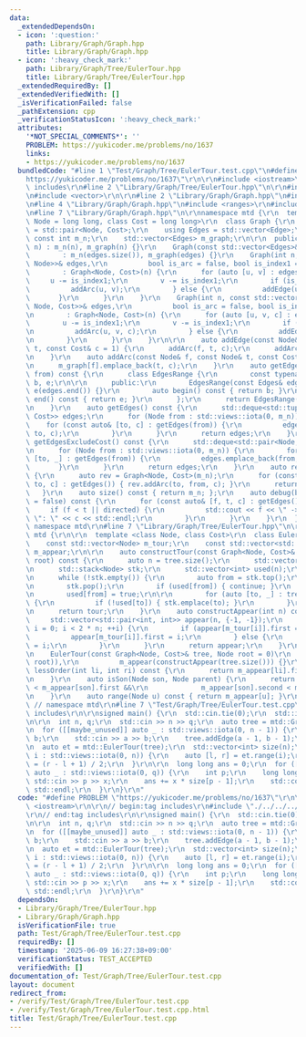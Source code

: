 ```yaml
---
data:
  _extendedDependsOn:
  - icon: ':question:'
    path: Library/Graph/Graph.hpp
    title: Library/Graph/Graph.hpp
  - icon: ':heavy_check_mark:'
    path: Library/Graph/Tree/EulerTour.hpp
    title: Library/Graph/Tree/EulerTour.hpp
  _extendedRequiredBy: []
  _extendedVerifiedWith: []
  _isVerificationFailed: false
  _pathExtension: cpp
  _verificationStatusIcon: ':heavy_check_mark:'
  attributes:
    '*NOT_SPECIAL_COMMENTS*': ''
    PROBLEM: https://yukicoder.me/problems/no/1637
    links:
    - https://yukicoder.me/problems/no/1637
  bundledCode: "#line 1 \"Test/Graph/Tree/EulerTour.test.cpp\"\n#define PROBLEM \"\
    https://yukicoder.me/problems/no/1637\"\r\n\r\n#include <iostream>\r\n\r\n// begin:tag\
    \ includes\r\n#line 2 \"Library/Graph/Tree/EulerTour.hpp\"\n\r\n#include <stack>\r\
    \n#include <vector>\r\n\r\n#line 2 \"Library/Graph/Graph.hpp\"\n#include <deque>\r\
    \n#line 4 \"Library/Graph/Graph.hpp\"\n#include <ranges>\r\n#include <tuple>\r\
    \n#line 7 \"Library/Graph/Graph.hpp\"\n\r\nnamespace mtd {\r\n  template <class\
    \ Node = long long, class Cost = long long>\r\n  class Graph {\r\n    using Edge\
    \ = std::pair<Node, Cost>;\r\n    using Edges = std::vector<Edge>;\r\n\r\n   \
    \ const int m_n;\r\n    std::vector<Edges> m_graph;\r\n\r\n  public:\r\n    Graph(int\
    \ n) : m_n(n), m_graph(n) {}\r\n    Graph(const std::vector<Edges>& edges)\r\n\
    \        : m_n(edges.size()), m_graph(edges) {}\r\n    Graph(int n, const std::vector<std::tuple<Node,\
    \ Node>>& edges,\r\n          bool is_arc = false, bool is_index1 = true)\r\n\
    \        : Graph<Node, Cost>(n) {\r\n      for (auto [u, v] : edges) {\r\n   \
    \     u -= is_index1;\r\n        v -= is_index1;\r\n        if (is_arc) {\r\n\
    \          addArc(u, v);\r\n        } else {\r\n          addEdge(u, v);\r\n \
    \       }\r\n      }\r\n    }\r\n    Graph(int n, const std::vector<std::tuple<Node,\
    \ Node, Cost>>& edges,\r\n          bool is_arc = false, bool is_index1 = true)\r\
    \n        : Graph<Node, Cost>(n) {\r\n      for (auto [u, v, c] : edges) {\r\n\
    \        u -= is_index1;\r\n        v -= is_index1;\r\n        if (is_arc) {\r\
    \n          addArc(u, v, c);\r\n        } else {\r\n          addEdge(u, v, c);\r\
    \n        }\r\n      }\r\n    }\r\n\r\n    auto addEdge(const Node& f, const Node&\
    \ t, const Cost& c = 1) {\r\n      addArc(f, t, c);\r\n      addArc(t, f, c);\r\
    \n    }\r\n    auto addArc(const Node& f, const Node& t, const Cost& c = 1) {\r\
    \n      m_graph[f].emplace_back(t, c);\r\n    }\r\n    auto getEdges(const Node&\
    \ from) const {\r\n      class EdgesRange {\r\n        const typename Edges::const_iterator\
    \ b, e;\r\n\r\n      public:\r\n        EdgesRange(const Edges& edges) : b(edges.begin()),\
    \ e(edges.end()) {}\r\n        auto begin() const { return b; }\r\n        auto\
    \ end() const { return e; }\r\n      };\r\n      return EdgesRange(m_graph[from]);\r\
    \n    }\r\n    auto getEdges() const {\r\n      std::deque<std::tuple<Node, Node,\
    \ Cost>> edges;\r\n      for (Node from : std::views::iota(0, m_n)) {\r\n    \
    \    for (const auto& [to, c] : getEdges(from)) {\r\n          edges.emplace_back(from,\
    \ to, c);\r\n        }\r\n      }\r\n      return edges;\r\n    }\r\n    auto\
    \ getEdgesExcludeCost() const {\r\n      std::deque<std::pair<Node, Node>> edges;\r\
    \n      for (Node from : std::views::iota(0, m_n)) {\r\n        for (const auto&\
    \ [to, _] : getEdges(from)) {\r\n          edges.emplace_back(from, to);\r\n \
    \       }\r\n      }\r\n      return edges;\r\n    }\r\n    auto reverse() const\
    \ {\r\n      auto rev = Graph<Node, Cost>(m_n);\r\n      for (const auto& [from,\
    \ to, c] : getEdges()) { rev.addArc(to, from, c); }\r\n      return rev;\r\n \
    \   }\r\n    auto size() const { return m_n; };\r\n    auto debug(bool directed\
    \ = false) const {\r\n      for (const auto& [f, t, c] : getEdges()) {\r\n   \
    \     if (f < t || directed) {\r\n          std::cout << f << \" -> \" << t <<\
    \ \": \" << c << std::endl;\r\n        }\r\n      }\r\n    }\r\n  };\r\n}  //\
    \ namespace mtd\r\n#line 7 \"Library/Graph/Tree/EulerTour.hpp\"\n\r\nnamespace\
    \ mtd {\r\n\r\n  template <class Node, class Cost>\r\n  class EulerTour {\r\n\
    \    const std::vector<Node> m_tour;\r\n    const std::vector<std::pair<int, int>>\
    \ m_appear;\r\n\r\n    auto constructTour(const Graph<Node, Cost>& tree, Node\
    \ root) const {\r\n      auto n = tree.size();\r\n      std::vector<Node> tour;\r\
    \n      std::stack<Node> stk;\r\n      std::vector<int> used(n);\r\n      stk.emplace(root);\r\
    \n      while (!stk.empty()) {\r\n        auto from = stk.top();\r\n        tour.emplace_back(from);\r\
    \n        stk.pop();\r\n        if (used[from]) { continue; }\r\n        stk.emplace(from);\r\
    \n        used[from] = true;\r\n\r\n        for (auto [to, _] : tree.getEdges(from))\
    \ {\r\n          if (!used[to]) { stk.emplace(to); }\r\n        }\r\n      }\r\
    \n      return tour;\r\n    }\r\n    auto constructAppear(int n) const {\r\n \
    \     std::vector<std::pair<int, int>> appear(n, {-1, -1});\r\n      for (int\
    \ i = 0; i < 2 * n; ++i) {\r\n        if (appear[m_tour[i]].first == -1) {\r\n\
    \          appear[m_tour[i]].first = i;\r\n        } else {\r\n          appear[m_tour[i]].second\
    \ = i;\r\n        }\r\n      }\r\n      return appear;\r\n    }\r\n\r\n  public:\r\
    \n    EulerTour(const Graph<Node, Cost>& tree, Node root = 0)\r\n        : m_tour(constructTour(tree,\
    \ root)),\r\n          m_appear(constructAppear(tree.size())) {}\r\n\r\n    auto\
    \ lessOrder(int li, int ri) const {\r\n      return m_appear[li].first < m_appear[ri].first;\r\
    \n    }\r\n    auto isSon(Node son, Node parent) {\r\n      return m_appear[parent].first\
    \ < m_appear[son].first &&\r\n             m_appear[son].second < m_appear[parent].second;\r\
    \n    }\r\n    auto range(Node u) const { return m_appear[u]; }\r\n  };\r\n} \
    \ // namespace mtd\r\n#line 7 \"Test/Graph/Tree/EulerTour.test.cpp\"\n// end:tag\
    \ includes\r\n\r\nsigned main() {\r\n  std::cin.tie(0);\r\n  std::ios::sync_with_stdio(0);\r\
    \n\r\n  int n, q;\r\n  std::cin >> n >> q;\r\n  auto tree = mtd::Graph<>(n);\r\
    \n  for ([[maybe_unused]] auto _ : std::views::iota(0, n - 1)) {\r\n    int a,\
    \ b;\r\n    std::cin >> a >> b;\r\n    tree.addEdge(a - 1, b - 1);\r\n  }\r\n\r\
    \n  auto et = mtd::EulerTour(tree);\r\n  std::vector<int> size(n);\r\n  for (auto\
    \ i : std::views::iota(0, n)) {\r\n    auto [l, r] = et.range(i);\r\n    size[i]\
    \ = (r - l + 1) / 2;\r\n  }\r\n\r\n  long long ans = 0;\r\n  for ([[maybe_unused]]\
    \ auto _ : std::views::iota(0, q)) {\r\n    int p;\r\n    long long x;\r\n   \
    \ std::cin >> p >> x;\r\n    ans += x * size[p - 1];\r\n    std::cout << ans <<\
    \ std::endl;\r\n  }\r\n}\r\n"
  code: "#define PROBLEM \"https://yukicoder.me/problems/no/1637\"\r\n\r\n#include\
    \ <iostream>\r\n\r\n// begin:tag includes\r\n#include \"./../../../Library/Graph/Tree/EulerTour.hpp\"\
    \r\n// end:tag includes\r\n\r\nsigned main() {\r\n  std::cin.tie(0);\r\n  std::ios::sync_with_stdio(0);\r\
    \n\r\n  int n, q;\r\n  std::cin >> n >> q;\r\n  auto tree = mtd::Graph<>(n);\r\
    \n  for ([[maybe_unused]] auto _ : std::views::iota(0, n - 1)) {\r\n    int a,\
    \ b;\r\n    std::cin >> a >> b;\r\n    tree.addEdge(a - 1, b - 1);\r\n  }\r\n\r\
    \n  auto et = mtd::EulerTour(tree);\r\n  std::vector<int> size(n);\r\n  for (auto\
    \ i : std::views::iota(0, n)) {\r\n    auto [l, r] = et.range(i);\r\n    size[i]\
    \ = (r - l + 1) / 2;\r\n  }\r\n\r\n  long long ans = 0;\r\n  for ([[maybe_unused]]\
    \ auto _ : std::views::iota(0, q)) {\r\n    int p;\r\n    long long x;\r\n   \
    \ std::cin >> p >> x;\r\n    ans += x * size[p - 1];\r\n    std::cout << ans <<\
    \ std::endl;\r\n  }\r\n}\r\n"
  dependsOn:
  - Library/Graph/Tree/EulerTour.hpp
  - Library/Graph/Graph.hpp
  isVerificationFile: true
  path: Test/Graph/Tree/EulerTour.test.cpp
  requiredBy: []
  timestamp: '2025-06-09 16:27:38+09:00'
  verificationStatus: TEST_ACCEPTED
  verifiedWith: []
documentation_of: Test/Graph/Tree/EulerTour.test.cpp
layout: document
redirect_from:
- /verify/Test/Graph/Tree/EulerTour.test.cpp
- /verify/Test/Graph/Tree/EulerTour.test.cpp.html
title: Test/Graph/Tree/EulerTour.test.cpp
---
```

